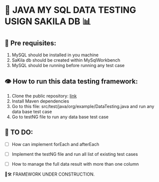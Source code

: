 # 🚀️ JAVA MY SQL DATA TESTING USIGN SAKILA DB 📊

## 📌 Pre requisites:
1. MySQL should be installed in you machine 
2. SaKila db should be created within MySqlWorkbench
3. MySQL should be running before running any test case

## 👁️ How to run this data testing framework: 
1. Clone the public repository: [link](https://github.com/andres4715-gif/JAVA_MySQL_data_testing_with_sakilaDB.git)
2. Install Maven dependencies 
3. Go to this file: src/test/java/org/example/DataTesting.java and run any data base test case
4. Go to testNG file to run any data base test case

## 🚀 TO DO: 
- [ ] How can implement forEach and afterEach 
- [ ] Implement the testNG file and run all list of existing test cases
- [ ] How to manage the full data result with more than one column 


🚚🛠️ FRAMEWORK UNDER CONSTRUCTION. 